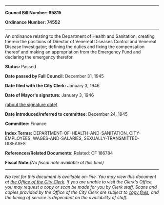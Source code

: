 

********

**Council Bill Number: 65815**
   
**Ordinance Number: 74552**
********

 An ordinance relating to the Department of Health and Sanitation; creating therein the positions of Director of Venereal Diseases Control and Venereal Disease Investigator; defining the duties and fixing the compensation thereof and making an appropriation from the Emergency Fund and declaring the emergency therefor.

**Status:** Passed
   
**Date passed by Full Council:** December 31, 1945
   
**Date filed with the City Clerk:** January 3, 1946
   
**Date of Mayor's signature:** January 3, 1946
   
[(about the signature date)](/~public/approvaldate.htm)
   
   
   
**Date introduced/referred to committee:** December 24, 1945
   
**Committee:** Finance
   
   
**Index Terms:** DEPARTMENT-OF-HEALTH-AND-SANITATION, CITY-EMPLOYEES, WAGES-AND-SALARIES, SEXUALLY-TRANSMITTED-DISEASES

**References/Related Documents:** Related: CF 186784

**Fiscal Note:**_(No fiscal note available at this time)_
********

_No text for this document is available on-line. You may view this document at [the Office of the City Clerk](http://www.seattle.gov/leg/clerk/contactUs.htm). If you are unable to visit the Clerk's Office, you may request a copy or scan be made for you by Clerk staff. Scans and copies provided by the Office of the City Clerk are subject to [copy fees](http://clerk.seattle.gov/~public/clerkfees.htm), and the timing of service is dependent on the availability of staff._

